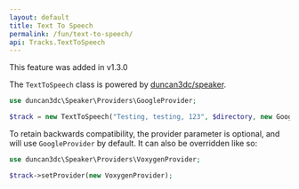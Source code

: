 ```yaml
---
layout: default
title: Text To Speech
permalink: /fun/text-to-speech/
api: Tracks.TextToSpeech
---
```


<p class="message-info">This feature was added in v1.3.0</p>

The `TextToSpeech` class is powered by [duncan3dc/speaker](https://github.com/duncan3dc/speaker).

~~~php
use duncan3dc\Speaker\Providers\GoogleProvider;

$track = new TextToSpeech("Testing, testing, 123", $directory, new GoogleProvider);
~~~

To retain backwards compatibility, the provider parameter is optional, and will use `GoogleProvider` by default. It can also be overridden like so:

~~~php
use duncan3dc\Speaker\Providers\VoxygenProvider;

$track->setProvider(new VoxygenProvider);
~~~
